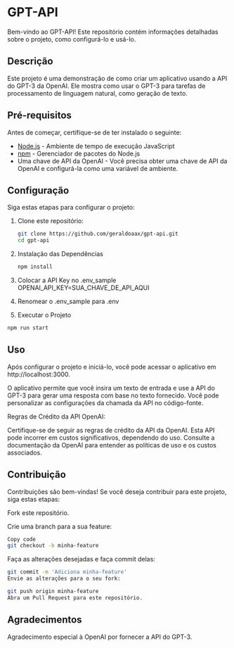 # GPT-API

Bem-vindo ao GPT-API! Este repositório contém informações detalhadas sobre o projeto, como configurá-lo e usá-lo.

## Descrição

Este projeto é uma demonstração de como criar um aplicativo usando a API do GPT-3 da OpenAI. Ele mostra como usar o GPT-3 para tarefas de processamento de linguagem natural, como geração de texto.

## Pré-requisitos

Antes de começar, certifique-se de ter instalado o seguinte:

- [Node.js](https://nodejs.org/) - Ambiente de tempo de execução JavaScript
- [npm](https://www.npmjs.com/) - Gerenciador de pacotes do Node.js
- Uma chave de API da OpenAI - Você precisa obter uma chave de API da OpenAI e configurá-la como uma variável de ambiente.

## Configuração

Siga estas etapas para configurar o projeto:

1. Clone este repositório:

   ```bash
   git clone https://github.com/geraldoaax/gpt-api.git
   cd gpt-api
   ```

2. Instalação das Dependências

   ```bash
   npm install
   ```

3. Colocar a API Key no .env_sample
   OPENAI_API_KEY=SUA_CHAVE_DE_API_AQUI

4. Renomear o .env_sample para .env

5. Executar o Projeto

```bash
npm run start
```

## Uso

Após configurar o projeto e iniciá-lo, você pode acessar o aplicativo em http://localhost:3000.

O aplicativo permite que você insira um texto de entrada e use a API do GPT-3 para gerar uma resposta com base no texto fornecido. Você pode personalizar as configurações da chamada da API no código-fonte.

Regras de Crédito da API OpenAI:

Certifique-se de seguir as regras de crédito da API da OpenAI. Esta API pode incorrer em custos significativos, dependendo do uso. Consulte a documentação da OpenAI para entender as políticas de uso e os custos associados.

## Contribuição

Contribuições são bem-vindas! Se você deseja contribuir para este projeto, siga estas etapas:

Fork este repositório.

Crie uma branch para a sua feature:

```bash
Copy code
git checkout -b minha-feature
```

Faça as alterações desejadas e faça commit delas:

```bash
git commit -m 'Adiciona minha-feature'
Envie as alterações para o seu fork:
```

```bash
git push origin minha-feature
Abra um Pull Request para este repositório.
```

## Agradecimentos

Agradecimento especial à OpenAI por fornecer a API do GPT-3.
